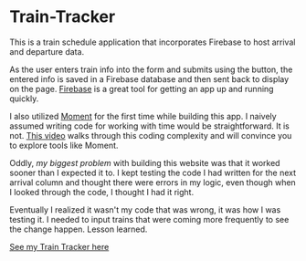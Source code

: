 # Train-Tracker
This is a train schedule application that incorporates Firebase to host arrival and departure data.

As the user enters train info into the form and submits using the button, the entered info is saved in a Firebase database and then sent back to display on the page. [Firebase](https://firebase.google.com/) is a great tool for getting an app up and running quickly.

I also utilized [Moment](https://momentjs.com/) for the first time while building this app. I naively assumed writing code for working with time would be straightforward. It is not. [This video](https://www.youtube.com/watch?v=-5wpm-gesOY) walks through this coding complexity and will convince you to explore tools like Moment.

Oddly, _my biggest problem_ with building this website was that it worked sooner than I expected it to. I kept testing the code I had written for the next arrival column and thought there were errors in my logic, even though when I looked through the code, I thought I had it right.  

Eventually I realized it wasn't my code that was wrong, it was how I was testing it. I needed to input trains that were coming more frequently to see the change happen. Lesson learned. 

[See my Train Tracker here](https://acekingqueen.github.io/Train-Tracker/)
